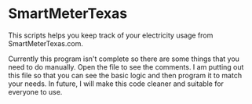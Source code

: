 # SmartMeterTexas
This scripts helps you keep track of your electricity usage from SmartMeterTexas.com.

Currently this program isn't complete so there are some things that you need to do manually. Open the file to see the comments. 
I am putting out this file so that you can see the basic logic and then program it to match your needs. In future, I will make this code cleaner and suitable for everyone to use. 
